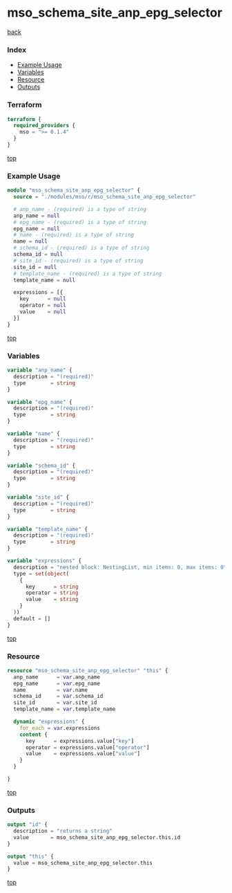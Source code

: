 # mso_schema_site_anp_epg_selector

[back](../mso.md)

### Index

- [Example Usage](#example-usage)
- [Variables](#variables)
- [Resource](#resource)
- [Outputs](#outputs)

### Terraform

```terraform
terraform {
  required_providers {
    mso = ">= 0.1.4"
  }
}
```

[top](#index)

### Example Usage

```terraform
module "mso_schema_site_anp_epg_selector" {
  source = "./modules/mso/r/mso_schema_site_anp_epg_selector"

  # anp_name - (required) is a type of string
  anp_name = null
  # epg_name - (required) is a type of string
  epg_name = null
  # name - (required) is a type of string
  name = null
  # schema_id - (required) is a type of string
  schema_id = null
  # site_id - (required) is a type of string
  site_id = null
  # template_name - (required) is a type of string
  template_name = null

  expressions = [{
    key      = null
    operator = null
    value    = null
  }]
}
```

[top](#index)

### Variables

```terraform
variable "anp_name" {
  description = "(required)"
  type        = string
}

variable "epg_name" {
  description = "(required)"
  type        = string
}

variable "name" {
  description = "(required)"
  type        = string
}

variable "schema_id" {
  description = "(required)"
  type        = string
}

variable "site_id" {
  description = "(required)"
  type        = string
}

variable "template_name" {
  description = "(required)"
  type        = string
}

variable "expressions" {
  description = "nested block: NestingList, min items: 0, max items: 0"
  type = set(object(
    {
      key      = string
      operator = string
      value    = string
    }
  ))
  default = []
}
```

[top](#index)

### Resource

```terraform
resource "mso_schema_site_anp_epg_selector" "this" {
  anp_name      = var.anp_name
  epg_name      = var.epg_name
  name          = var.name
  schema_id     = var.schema_id
  site_id       = var.site_id
  template_name = var.template_name

  dynamic "expressions" {
    for_each = var.expressions
    content {
      key      = expressions.value["key"]
      operator = expressions.value["operator"]
      value    = expressions.value["value"]
    }
  }

}
```

[top](#index)

### Outputs

```terraform
output "id" {
  description = "returns a string"
  value       = mso_schema_site_anp_epg_selector.this.id
}

output "this" {
  value = mso_schema_site_anp_epg_selector.this
}
```

[top](#index)